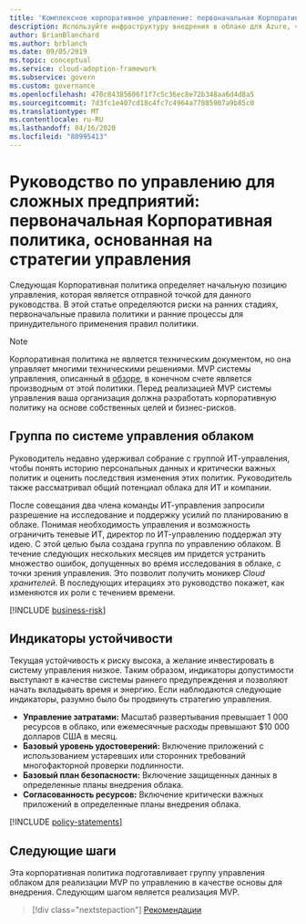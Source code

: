 ```yaml
---
title: 'Комплексное корпоративное управление: первоначальная Корпоративная политика'
description: Используйте инфраструктуру внедрения в облаке для Azure, чтобы определить начальное расположение системы управления, риски раннего этапа, начальные операторы политики и процессы раннего применения.
author: BrianBlanchard
ms.author: brblanch
ms.date: 09/05/2019
ms.topic: conceptual
ms.service: cloud-adoption-framework
ms.subservice: govern
ms.custom: governance
ms.openlocfilehash: 470c84385606f1f7c5c36ec8e72b348aa6d4d8a5
ms.sourcegitcommit: 7d3fc1e407cd18c4fc7c4964a77885907a9b85c0
ms.translationtype: MT
ms.contentlocale: ru-RU
ms.lasthandoff: 04/16/2020
ms.locfileid: "80995413"
---
```

# <a name="governance-guide-for-complex-enterprises-initial-corporate-policy-behind-the-governance-strategy"></a>Руководство по управлению для сложных предприятий: первоначальная Корпоративная политика, основанная на стратегии управления

Следующая Корпоративная политика определяет начальную позицию управления, которая является отправной точкой для данного руководства. В этой статье определяются риски на ранних стадиях, первоначальные правила политики и ранние процессы для принудительного применения правил политики.

> [!NOTE]
>Корпоративная политика не является техническим документом, но она управляет многими техническими решениями. MVP системы управления, описанный в [обзоре](./index.md), в конечном счете является производным от этой политики. Перед реализацией MVP системы управления ваша организация должна разработать корпоративную политику на основе собственных целей и бизнес-рисков.

## <a name="cloud-governance-team"></a>Группа по системе управления облаком

Руководитель недавно удерживал собрание с группой ИТ-управления, чтобы понять историю персональных данных и критически важных политик и оценить последствия изменения этих политик. Руководитель также рассматривал общий потенциал облака для ИТ и компании.

После совещания два члена команды ИТ-управления запросили разрешение на исследование и поддержку усилий по планированию в облаке. Понимая необходимость управления и возможность ограничить теневые ИТ, директор по ИТ-управлению поддержал эту идею. С этой целью была создана группа по управлению облаком. В течение следующих нескольких месяцев им придется устранить множество ошибок, допущенных во время исследования в облаке, с точки зрения управления. Это позволит получить моникер _Cloud хранителей_. В последующих итерациях это руководство покажет, как изменяются их роли с течением времени.

[!INCLUDE [business-risk](../../../../includes/business-risks.md)]

## <a name="tolerance-indicators"></a>Индикаторы устойчивости

Текущая устойчивость к риску высока, а желание инвестировать в систему управления низкое. Таким образом, индикаторы допустимости выступают в качестве системы раннего предупреждения и позволяют начать вкладывать время и энергию. Если наблюдаются следующие индикаторы, разумно было бы продвинуть стратегию управления.

- **Управление затратами:** Масштаб развертывания превышает 1 000 ресурсов в облако, или ежемесячные расходы превышают $10 000 долларов США в месяц.
- **Базовый уровень удостоверений:** Включение приложений с использованием устаревших или сторонних требований многофакторной проверки подлинности.
- **Базовый план безопасности:** Включение защищенных данных в определенные планы внедрения облака.
- **Согласованность ресурсов:** Включение критически важных приложений в определенные планы внедрения облака.

[!INCLUDE [policy-statements](../../../../includes/policy-statements.md)]

## <a name="next-steps"></a>Следующие шаги

Эта корпоративная политика подготавливает группу управления облаком для реализации MVP по управлению в качестве основы для внедрения. Следующим шагом является реализация MVP.

> [!div class="nextstepaction"]
> [Рекомендации](./prescriptive-guidance.md)
